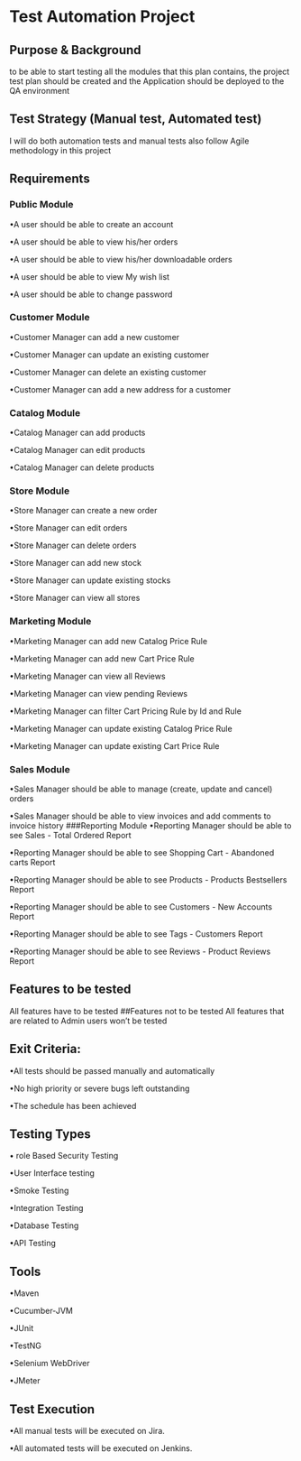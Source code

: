 
# Test Automation Project

## Purpose & Background

to be able to start  testing  all the modules that this plan contains,  the project test plan should be created and the Application should be deployed to the QA environment

## Test Strategy (Manual test, Automated test)

I will do both automation tests and manual tests also  follow Agile methodology in this project

## Requirements

### Public Module

•A user should be able to create an account

•A user should be able to view his/her orders

•A user should be able to view his/her downloadable orders

•A user should be able to view My wish list

•A user should be able to change password

### Customer Module

•Customer Manager can add a new customer 

•Customer Manager can update an existing customer 

•Customer Manager can delete an existing customer 

•Customer Manager can add a new address for a customer 

### Catalog Module 

•Catalog Manager can add products 

•Catalog Manager can edit products 

•Catalog Manager can delete products 

### Store Module

•Store Manager can create a new order 

•Store Manager can edit orders 

•Store Manager can delete orders 

•Store Manager can add new stock 

•Store Manager can update existing stocks 

•Store Manager can view all stores 

### Marketing Module

•Marketing Manager can add new Catalog Price Rule 

•Marketing Manager can add new Cart Price Rule 

•Marketing Manager can view all Reviews 

•Marketing Manager can view pending Reviews 

•Marketing Manager can filter Cart Pricing Rule by Id and Rule 

•Marketing Manager can update existing Catalog Price Rule 

•Marketing Manager can update existing Cart Price Rule

### Sales Module

•Sales Manager should be able to manage (create, update and cancel)  orders 

•Sales Manager should be able to view invoices and add comments to invoice history 
###Reporting Module
•Reporting Manager should be able to see  Sales - Total Ordered Report

•Reporting Manager should be able to see Shopping Cart - Abandoned carts Report

•Reporting Manager should be able to see Products - Products Bestsellers Report

•Reporting Manager should be able to see Customers - New Accounts Report

•Reporting Manager should be able to see Tags - Customers Report

•Reporting Manager should be able to see Reviews - Product Reviews Report

## Features to be tested

All features have to be tested 
##Features not to be tested
All features that are related to Admin users won’t be tested

## Exit Criteria:

•All tests should be passed manually and automatically

•No high priority or severe bugs left outstanding

•The schedule has been achieved

## Testing Types

• role Based Security Testing

•User Interface testing

•Smoke Testing

•Integration Testing

•Database Testing

•API Testing

## Tools

•Maven

•Cucumber-JVM

•JUnit

•TestNG

•Selenium WebDriver

•JMeter

## Test Execution

•All manual tests will be executed on Jira.

•All automated tests will be executed on Jenkins.
